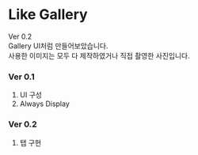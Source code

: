 # Like Gallery

Ver 0.2  
Gallery UI처럼 만들어보았습니다.  
사용한 이미지는 모두 다 제작하였거나 직접 촬영한 사진입니다.  

### Ver 0.1
1. UI 구성
2. Always Display

### Ver 0.2
1. 탭 구현
